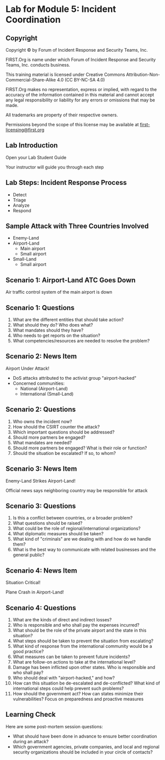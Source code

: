 # Lab for Module 5: Incident Coordination

## Copyright

Copyright © by Forum of Incident Response and Security Teams, Inc.

FIRST.Org is name under which Forum of Incident Response and Security Teams, Inc. conducts business.

This training material is licensed under Creative Commons Attribution-Non-Commercial-Share-Alike 4.0 (CC BY-NC-SA 4.0)

FIRST.Org makes no representation, express or implied, with regard to the accuracy of the information contained in this material and cannot accept any legal responsibility or liability for any errors or omissions that may be made.

All trademarks are property of their respective owners.

Permissions beyond the scope of this license may be available at first-licensing@first.org

## Lab Introduction

Open your Lab Student Guide

Your instructor will guide you through each step

## Lab Steps: Incident Response Process

- Detect
- Triage
- Analyze
- Respond

## Sample Attack with Three Countries Involved

- Enemy-Land
- Airport-Land
  - Main airport
  - Small airport
- Small-Land
  - Small airport

## Scenario 1: Airport-Land ATC Goes Down

Air traffic control system of the main airport is down

## Scenario 1: Questions

1. What are the different entities that should take action?
1. What should they do? Who does what?
1. What mandates should they have?
1. Who needs to get reports on the situation?
1. What competencies/resources are needed to resolve the problem?

## Scenario 2: News Item

Airport Under Attack!

- DoS attacks attributed to the activist group "airport-hacked"
- Concerned communities:
  - National (Airport-Land)
  - International (Small-Land)

## Scenario 2: Questions

1. Who owns the incident now?
1. How should the CSIRT counter the attack?
1. Which important questions should be addressed?
1. Should more partners be engaged?
1. What mandates are needed?
1. Should more partners be engaged? What is their role or function?
1. Should the situation be escalated? If so, to whom?

## Scenario 3: News Item

Enemy-Land Strikes Airport-Land!

Official news says neighboring country may be responsible for attack

## Scenario 3: Questions

1. Is this a conflict between countries, or a broader problem?
1. What questions should be raised?
1. What could be the role of regional/international organizations?
1. What diplomatic measures should be taken?
1. What kind of "criminals" are we dealing with and how do we handle them?
1. What is the best way to communicate with related businesses and the general public?

## Scenario 4: News Item

Situation Critical!

Plane Crash in Airport-Land!

## Scenario 4: Questions

1. What are the kinds of direct and indirect losses?
1. Who is responsible and who shall pay the expenses incurred?
1. What should be the role of the private airport and the state in this situation?
1. What steps should be taken to prevent the situation from escalating?
1. What kind of response from the international community would be a good practice?
1. What measures can be taken to prevent future incidents?
1. What are follow-on actions to take at the international level?
1. Damage has been inflicted upon other states. Who is responsible and who shall pay?
1. Who should deal with "airport-hacked," and how?
1. How can this situation be de-escalated and de-conflicted? What kind of international steps could help prevent such problems?
1. How should the government act? How can states minimize their vulnerabilities? Focus on preparedness and proactive measures

## Learning Check

Here are some post-mortem session questions:

- What should have been done in advance to ensure better coordination during an attack?
- Which government agencies, private companies, and local and regional security organizations should be included in your circle of contacts?
